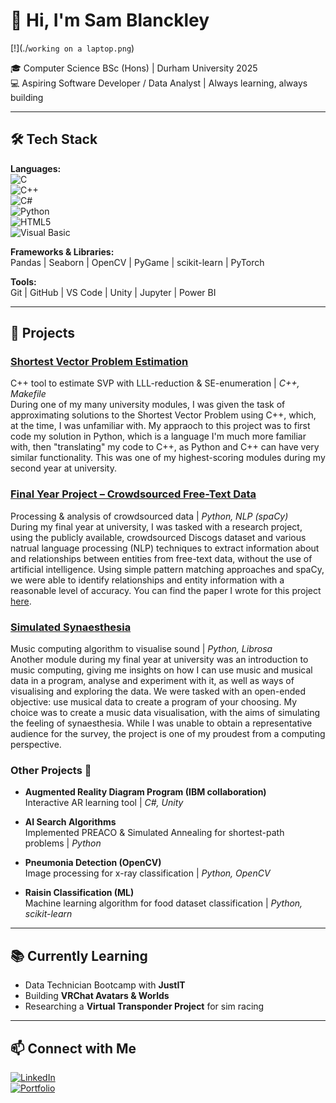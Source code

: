 # 👋 Hi, I'm Sam Blanckley

[!](./`working on a laptop.png`)

🎓 Computer Science BSc (Hons) | Durham University 2025  
💻 Aspiring Software Developer / Data Analyst | Always learning, always building  

---

## 🛠️ Tech Stack

**Languages:**  
![C](https://img.shields.io/badge/C-00599C?style=for-the-badge&logo=c&logoColor=white)  
![C++](https://img.shields.io/badge/C++-00599C?style=for-the-badge&logo=cplusplus&logoColor=white)  
![C#](https://img.shields.io/badge/C%23-239120?style=for-the-badge&logo=c-sharp&logoColor=white)  
![Python](https://img.shields.io/badge/Python-3776AB?style=for-the-badge&logo=python&logoColor=white)  
![HTML5](https://img.shields.io/badge/HTML5-E34F26?style=for-the-badge&logo=html5&logoColor=white)  
![Visual Basic](https://img.shields.io/badge/Visual%20Basic-512BD4?style=for-the-badge&logo=dotnet&logoColor=white)

**Frameworks & Libraries:**  
Pandas | Seaborn | OpenCV | PyGame | scikit-learn | PyTorch

**Tools:**  
Git | GitHub | VS Code | Unity | Jupyter | Power BI  

---

## 🚀 Projects

### [**Shortest Vector Problem Estimation**](https://github.com/Dergg/SVP_in_Cpp)
  C++ tool to estimate SVP with LLL-reduction & SE-enumeration | *C++, Makefile*\
  During one of my many university modules, I was given the task of approximating solutions to the Shortest Vector Problem using C++, which, at the time, I was unfamiliar with. My appraoch to this project was to first code my solution in Python, which is a language I'm much more familiar with, then "translating" my code to C++, as Python and C++ can have very similar functionality. This was one of my highest-scoring modules during my second year at university.

### [**Final Year Project – Crowdsourced Free-Text Data**](https://github.com/Dergg/VisCogs)  
  Processing & analysis of crowdsourced data | *Python, NLP (spaCy)*\
  During my final year at university, I was tasked with a research project, using the publicly available, crowdsourced Discogs dataset and various natrual language processing (NLP) techniques to extract information about and relationships between entities from free-text data, without the use of artificial intelligence. Using simple pattern matching approaches and spaCy, we were able to identify relationships and entity information with a reasonable level of accuracy. You can find the paper I wrote for this project [here](https://github.com/Dergg/VisCogs/blob/main/Toward_a_new_history_of_the_recording_industry.pdf).

### [**Simulated Synaesthesia**](https://github.com/Dergg/Simulated-Synaesthesia)  
  Music computing algorithm to visualise sound | *Python, Librosa*\
  Another module during my final year at university was an introduction to music computing, giving me insights on how I can use music and musical data in a program, analyse and experiment with it, as well as ways of visualising and exploring the data. We were tasked with an open-ended objective: use musical data to create a program of your choosing. My choice was to create a music data visualisation, with the aims of simulating the feeling of synaesthesia. While I was unable to obtain a representative audience for the survey, the project is one of my proudest from a computing perspective.

### Other Projects 📖
- **Augmented Reality Diagram Program (IBM collaboration)**  
  Interactive AR learning tool | *C#, Unity*

- **AI Search Algorithms**  
  Implemented PREACO & Simulated Annealing for shortest-path problems | *Python*

- **Pneumonia Detection (OpenCV)**  
  Image processing for x-ray classification | *Python, OpenCV*

- **Raisin Classification (ML)**  
  Machine learning algorithm for food dataset classification | *Python, scikit-learn*

---

## 📚 Currently Learning

- Data Technician Bootcamp with **JustIT**  
- Building **VRChat Avatars & Worlds**  
- Researching a **Virtual Transponder Project** for sim racing  

---

## 📫 Connect with Me
[![LinkedIn](https://img.shields.io/badge/LinkedIn-0077B5?style=for-the-badge&logo=linkedin&logoColor=white)](https://www.linkedin.com/in/sam-blanckley-10850a254/)  
[![Portfolio](https://img.shields.io/badge/Portfolio-000000?style=for-the-badge&logo=About.me&logoColor=white)](https://d26portfolio.my.canva.site/)

